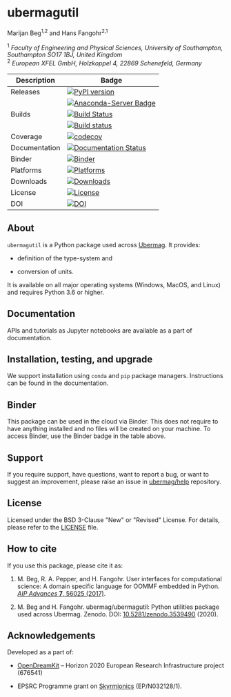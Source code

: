 # ubermagutil
Marijan Beg<sup>1,2</sup> and Hans Fangohr<sup>2,1</sup>

<sup>1</sup> *Faculty of Engineering and Physical Sciences, University of Southampton, Southampton SO17 1BJ, United Kingdom*  
<sup>2</sup> *European XFEL GmbH, Holzkoppel 4, 22869 Schenefeld, Germany*  

| Description | Badge |
| --- | --- |
| Releases | [![PyPI version](https://badge.fury.io/py/ubermagutil.svg)](https://badge.fury.io/py/ubermagutil) |
|          | [![Anaconda-Server Badge](https://anaconda.org/conda-forge/ubermagutil/badges/version.svg)](https://anaconda.org/conda-forge/ubermagutil) |
| Builds | [![Build Status](https://travis-ci.org/ubermag/ubermagutil.svg?branch=master)](https://travis-ci.org/ubermag/ubermagutil) |
|        | [![Build status](https://ci.appveyor.com/api/projects/status/sv9vl65olsl5rxim?svg=true)](https://ci.appveyor.com/project/marijanbeg/ubermagutil) |
| Coverage | [![codecov](https://codecov.io/gh/ubermag/ubermagutil/branch/master/graph/badge.svg)](https://codecov.io/gh/ubermag/ubermagutil) |
| Documentation | [![Documentation Status](https://readthedocs.org/projects/ubermagutil/badge/?version=latest)](https://ubermagutil.readthedocs.io/en/latest/?badge=latest) |
| Binder | [![Binder](https://mybinder.org/badge_logo.svg)](https://mybinder.org/v2/gh/ubermag/ubermagutil/master?urlpath=lab/tree/docs/ipynb/index.ipynb) |
| Platforms | [![Platforms](https://anaconda.org/conda-forge/ubermagutil/badges/platforms.svg)](https://anaconda.org/conda-forge/ubermagutil) |
| Downloads | [![Downloads](https://anaconda.org/conda-forge/ubermagutil/badges/downloads.svg)](https://anaconda.org/conda-forge/ubermagutil) |
| License | [![License](https://img.shields.io/badge/License-BSD%203--Clause-blue.svg)](https://opensource.org/licenses/BSD-3-Clause) |
| DOI | [![DOI](https://zenodo.org/badge/DOI/10.5281/zenodo.3539490.svg)](https://doi.org/10.5281/zenodo.3539490) |

## About

`ubermagutil` is a Python package used across [Ubermag](http://ubermag.github.io). It provides:

- definition of the type-system and

- conversion of units.

It is available on all major operating systems (Windows, MacOS, and Linux) and requires Python 3.6 or higher.

## Documentation

APIs and tutorials as Jupyter notebooks are available as a part of documentation.

## Installation, testing, and upgrade

We support installation using `conda` and `pip` package managers. Instructions can be found in the documentation.

## Binder

This package can be used in the cloud via Binder. This does not require to have anything installed and no files will be created on your machine. To access Binder, use the Binder badge in the table above.

## Support

If you require support, have questions, want to report a bug, or want to suggest an improvement, please raise an issue in [ubermag/help](https://github.com/ubermag/help) repository.

## License

Licensed under the BSD 3-Clause "New" or "Revised" License. For details, please refer to the [LICENSE](LICENSE) file.

## How to cite

If you use this package, please cite it as:

1. M. Beg, R. A. Pepper, and H. Fangohr. User interfaces for computational science: A domain specific language for OOMMF embedded in Python. [*AIP Advances* **7**, 56025 (2017)](http://aip.scitation.org/doi/10.1063/1.4977225).

2. M. Beg and H. Fangohr. ubermag/ubermagutil: Python utilities package used across Ubermag. Zenodo. DOI: [10.5281/zenodo.3539490](http://doi.org/10.5281/zenodo.3539490) (2020).

## Acknowledgements

Developed as a part of:

- [OpenDreamKit](http://opendreamkit.org/) – Horizon 2020 European Research Infrastructure project (676541)

- EPSRC Programme grant on [Skyrmionics](http://www.skyrmions.ac.uk) (EP/N032128/1).
